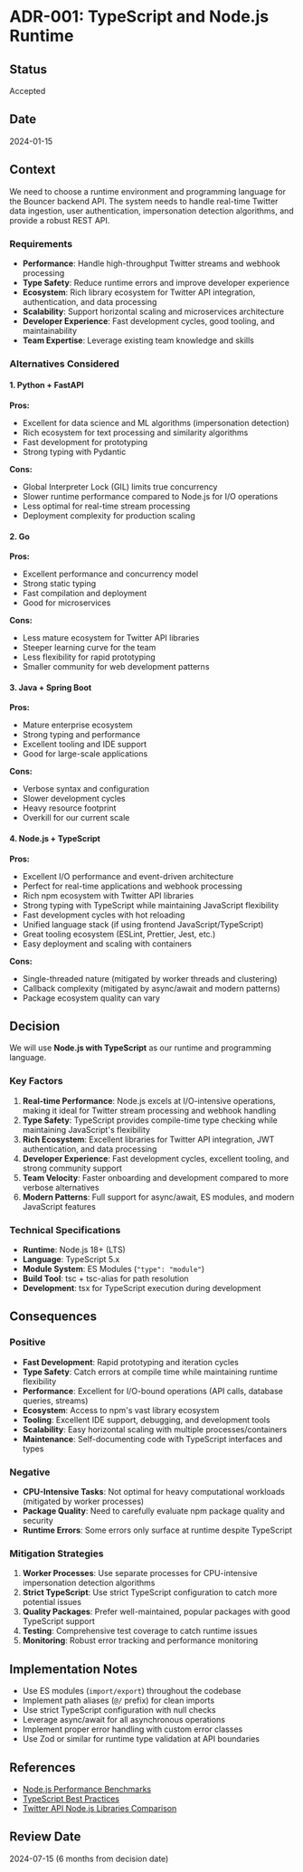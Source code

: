 # ADR-001: TypeScript and Node.js Runtime

## Status

Accepted

## Date

2024-01-15

## Context

We need to choose a runtime environment and programming language for the Bouncer
backend API. The system needs to handle real-time Twitter data ingestion, user
authentication, impersonation detection algorithms, and provide a robust REST
API.

### Requirements

- **Performance**: Handle high-throughput Twitter streams and webhook processing
- **Type Safety**: Reduce runtime errors and improve developer experience
- **Ecosystem**: Rich library ecosystem for Twitter API integration,
  authentication, and data processing
- **Scalability**: Support horizontal scaling and microservices architecture
- **Developer Experience**: Fast development cycles, good tooling, and
  maintainability
- **Team Expertise**: Leverage existing team knowledge and skills

### Alternatives Considered

#### 1. Python + FastAPI

**Pros:**

- Excellent for data science and ML algorithms (impersonation detection)
- Rich ecosystem for text processing and similarity algorithms
- Fast development for prototyping
- Strong typing with Pydantic

**Cons:**

- Global Interpreter Lock (GIL) limits true concurrency
- Slower runtime performance compared to Node.js for I/O operations
- Less optimal for real-time stream processing
- Deployment complexity for production scaling

#### 2. Go

**Pros:**

- Excellent performance and concurrency model
- Strong static typing
- Fast compilation and deployment
- Good for microservices

**Cons:**

- Less mature ecosystem for Twitter API libraries
- Steeper learning curve for the team
- Less flexibility for rapid prototyping
- Smaller community for web development patterns

#### 3. Java + Spring Boot

**Pros:**

- Mature enterprise ecosystem
- Strong typing and performance
- Excellent tooling and IDE support
- Good for large-scale applications

**Cons:**

- Verbose syntax and configuration
- Slower development cycles
- Heavy resource footprint
- Overkill for our current scale

#### 4. Node.js + TypeScript

**Pros:**

- Excellent I/O performance and event-driven architecture
- Perfect for real-time applications and webhook processing
- Rich npm ecosystem with Twitter API libraries
- Strong typing with TypeScript while maintaining JavaScript flexibility
- Fast development cycles with hot reloading
- Unified language stack (if using frontend JavaScript/TypeScript)
- Great tooling ecosystem (ESLint, Prettier, Jest, etc.)
- Easy deployment and scaling with containers

**Cons:**

- Single-threaded nature (mitigated by worker threads and clustering)
- Callback complexity (mitigated by async/await and modern patterns)
- Package ecosystem quality can vary

## Decision

We will use **Node.js with TypeScript** as our runtime and programming language.

### Key Factors

1. **Real-time Performance**: Node.js excels at I/O-intensive operations, making
   it ideal for Twitter stream processing and webhook handling
2. **Type Safety**: TypeScript provides compile-time type checking while
   maintaining JavaScript's flexibility
3. **Rich Ecosystem**: Excellent libraries for Twitter API integration, JWT
   authentication, and data processing
4. **Developer Experience**: Fast development cycles, excellent tooling, and
   strong community support
5. **Team Velocity**: Faster onboarding and development compared to more verbose
   alternatives
6. **Modern Patterns**: Full support for async/await, ES modules, and modern
   JavaScript features

### Technical Specifications

- **Runtime**: Node.js 18+ (LTS)
- **Language**: TypeScript 5.x
- **Module System**: ES Modules (`"type": "module"`)
- **Build Tool**: tsc + tsc-alias for path resolution
- **Development**: tsx for TypeScript execution during development

## Consequences

### Positive

- **Fast Development**: Rapid prototyping and iteration cycles
- **Type Safety**: Catch errors at compile time while maintaining runtime
  flexibility
- **Performance**: Excellent for I/O-bound operations (API calls, database
  queries, streams)
- **Ecosystem**: Access to npm's vast library ecosystem
- **Tooling**: Excellent IDE support, debugging, and development tools
- **Scalability**: Easy horizontal scaling with multiple processes/containers
- **Maintenance**: Self-documenting code with TypeScript interfaces and types

### Negative

- **CPU-Intensive Tasks**: Not optimal for heavy computational workloads
  (mitigated by worker processes)
- **Package Quality**: Need to carefully evaluate npm package quality and
  security
- **Runtime Errors**: Some errors only surface at runtime despite TypeScript

### Mitigation Strategies

1. **Worker Processes**: Use separate processes for CPU-intensive impersonation
   detection algorithms
2. **Strict TypeScript**: Use strict TypeScript configuration to catch more
   potential issues
3. **Quality Packages**: Prefer well-maintained, popular packages with good
   TypeScript support
4. **Testing**: Comprehensive test coverage to catch runtime issues
5. **Monitoring**: Robust error tracking and performance monitoring

## Implementation Notes

- Use ES modules (`import/export`) throughout the codebase
- Implement path aliases (`@/` prefix) for clean imports
- Use strict TypeScript configuration with null checks
- Leverage async/await for all asynchronous operations
- Implement proper error handling with custom error classes
- Use Zod or similar for runtime type validation at API boundaries

## References

- [Node.js Performance Benchmarks](https://nodejs.org/en/docs/guides/simple-profiling/)
- [TypeScript Best Practices](https://typescript-eslint.io/docs/)
- [Twitter API Node.js Libraries Comparison](https://github.com/PLhery/node-twitter-api-v2)

## Review Date

2024-07-15 (6 months from decision date)
